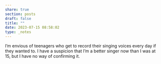 ```yaml
---
share: true
section: posts
draft: false
title: ""
date: 2023-07-15 08:58:02
type: _notes
---
```


I’m envious of teenagers who get to record their singing voices every day if they wanted to. I have a suspicion that I’m a better singer now than I was at 15, but I have no way of confirming it. 
